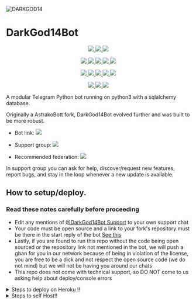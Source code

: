 ![DARKGOD14](https://i.imgur.com/aAXNvpf.jpg)

# DarkGod14Bot

<p align="center">
<a href="https://www.codacy.com/gh/DarkGod14/DarkGod14Bot/dashboard?utm_source=github.com&amp;utm_medium=referral&amp;utm_content=DarkGod14/DarkGod14Bot&amp;utm_campaign=Badge_Grade" alt="Codacy Badge">
<img src="https://app.codacy.com/project/badge/Grade/972e73015aaa4096bf109a79acae8afb" /> </a>
<a href="https://github.com/DarkGod14/DarkGod14Bot/network/members" alt="GitHub stars"> <img src="https://img.shields.io/github/stars/DarkGod14/DarkGod14Bot?style=flat&logo=github&color=yellow" /> </a>
<a href="https://github.com/DarkGod14/DarkGod14Bot/network/members" alt="GitHub forks"> <img src="https://img.shields.io/github/forks/DarkGod14/DarkGod14Bot" /> </a>
</p>
<p align="center">
<a href="https://github.com/DarkGod14/DarkGod14Bot" alt="GitHub commit activity"> <img src="https://img.shields.io/github/commit-activity/m/DarkGod14/DarkGod14Bot" /> </a>
<a href="https://github.com/DarkGod14/DarkGod14Bot/graphs/contributors" alt="GitHub contributors"> <img src="https://img.shields.io/github/contributors/DarkGod14/DarkGod14Bot?style=flat&logo=github" /> </a>
<a href="https://github.com/DarkGod14/DarkGod14Bot" alt="GitHub closed pull requests"> <img src="https://img.shields.io/github/issues-pr-closed-raw/DarkGod14/DarkGod14Bot?color=success" /> </a>
<a href="https://github.com/DarkGod14/DarkGod14Bot" alt="GitHub issues"> <img src="https://img.shields.io/github/issues-raw/DarkGod14/DarkGod14Bot?style=flat&logo=github&color=red" /> </a>
<a href="https://github.com/DarkGod14/DarkGod14Bot" alt="GitHub closed issues"> <img src="https://img.shields.io/github/issues-closed-raw/DarkGod14/DarkGod14Bot?style=flat&logo=github&color=success" /> </a>
</p>
<p align="center">
<a href="https://www.python.org/" alt="made-with-python"> <img src="https://img.shields.io/badge/made%20with-Python-1f425f.svg?style=flat&logo=python&color=blue" /> </a>
<a href="https://github.com/DarkGod14/DarkGod14Bot" alt="Python supported versions"> <img src="https://img.shields.io/badge/python-3.6%20%7C%203.7%20%7C%203.8%20%7C%203.9-blue" /> </a>
<a href="https://github.com/DarkGod14/DarkGod14Bot" alt="pypi version"> <img src="https://img.shields.io/badge/pypi-v13.5-blue" /> </a>
<a href="https://github.com/DarkGod14/DarkGod14Bot" alt="GitHub repo size"> <img src="https://img.shields.io/github/repo-size/DarkGod14/DarkGod14Bot" /> </a>
<a href="https://github.com/DarkGod14/DarkGod14Bot/blob/master/LICENSE" alt="GPLv3 license"> <img src="https://img.shields.io/github/license/DarkGod14/DarkGod14Bot?style=flat&logo=github&color=success" /> </a>
</p>
<p align="center">
<a href="" alt="DarkGod14"> <img src="https://img.shields.io/badge/built%20by-DarkGod14-blue" /> </a>
<a href="https://github.com/DarkGod14/DarkGod14Bot/graphs/commit-activity" alt="Maintenance"> <img src="https://img.shields.io/badge/maintained%3F-yes-blue.svg" /> </a>
<a href="https://makeapullrequest.com" alt="PRs Welcome"> <img src="https://img.shields.io/badge/PRs-welcome-blue.svg" /> </a>
</p>

A modular Telegram Python bot running on python3 with a sqlalchemy database.

Originally a AstrakoBott fork, DarkGod14Bot evolved further and was built to be more robust. 

* Bot link:  <a href="https://t.me/DarkGod14Bot" alt="DarkGod14Bot"> <img src="https://img.shields.io/badge/%F0%9F%A4%96%20-DarkGod14Bot-blue" /> </a>

* Support group:  <a href="https://t.me/DarkGod14BotSupport" alt="DarkGod14Bot Support"> <img src="https://aleen42.github.io/badges/src/telegram.svg" /> </a>

* Recommended federation:  <a href="https://t.me/DarkGod14BotSupport/558" alt="GodnessFed"> <img src="https://img.shields.io/badge/🚫-GodnessFed-red" /> </a>

In support group you can ask for help, discover/request new features, report bugs, and stay in the loop whenever a new update is available. 

## How to setup/deploy.

### Read these notes carefully before proceeding 
 - Edit any mentions of [@DarkGod14Bot Support](https://t.me/DarkGod14BotSupport) to your own support chat
 - Your code must be open source and a link to your fork's repository must be there in the start reply of the bot [See this](https://github.com/DarkGod14/DarkGod14Bot/blob/main/DarkGod14Bot/__main__.py#L13)
 - Lastly, if you are found to run this repo without the code being open sourced or the repository link not mentioned in the bot, we will push a gban for you in our network because of being in violation of the license, you are free to be a dick and not respect the open source code (we do not mind) but we will not be having you around our chats
 - This repo does not come with technical support, so DO NOT come to us asking help about deploy/console errors

 
 <details>
  <summary>Steps to deploy on Heroku !! </summary>

```
Fill in all the details, Deploy!
Now go to https://dashboard.heroku.com/apps/(app-name)/resources ( Replace (app-name) with your app name )
REMEMBER: Turn on worker dyno (Don't worry It's free :D) & Webhook
Now send the bot /start, If it doesn't respond go to https://dashboard.heroku.com/apps/(app-name)/settings and remove webhook and port.
```

  [![Deploy](https://www.herokucdn.com/deploy/button.svg)](https://heroku.com/deploy?template=https://github.com/DarkGod14/DarkGod14Bot.git)

</details>  
 
<details>
  <summary>Steps to self Host!! </summary>

  ## Setting up the bot (Read this before trying to use!):
Please make sure to use python3.6, as I cannot guarantee everything will work as expected on older Python versions!
This is because markdown parsing is done by iterating through a dict, which is ordered by default in 3.6.

  ### Configuration

There are two possible ways of configuring your bot: a config.py file, or ENV variables.

The preferred version is to use a `config.py` file, as it makes it easier to see all your settings grouped together.
This file should be placed in your `DarkGod14Bot` folder, alongside the `__main__.py` file. 
This is where your bot token will be loaded from, as well as your database URI (if you're using a database), and most of
your other settings.

It is recommended to import sample_config and extend the Config class, as this will ensure your config contains all
defaults set in the sample_config, hence making it easier to upgrade.

An example `config.py` file could be:
```
from DarkGod14Bot.sample_config import Config

class Development(Config):
    OWNER_ID = 254318997  # your telegram ID
    OWNER_USERNAME = "SonOfLars"  # your telegram username
    API_KEY = "your bot api key"  # your api key, as provided by the @botfather
    SQLALCHEMY_DATABASE_URI = 'postgresql://username:password@localhost:5432/database'  # sample db credentials
    JOIN_LOGGER = '-1234567890' # some group chat that your bot is a member of
    USE_JOIN_LOGGER = True
    SUDO_USERS = [18673980, 83489514]  # List of id's for users which have sudo access to the bot.
    LOAD = []
    NO_LOAD = ['translation']
```

If you can't have a config.py file (EG on Heroku), it is also possible to use environment variables.
So just go and read the config sample file. 

  ### Python dependencies

Install the necessary Python dependencies by moving to the project directory and running:

`pip3 install -r requirements.txt`

This will install all the necessary python packages.

  ### Database

If you wish to use a database-dependent module (eg: locks, notes, userinfo, users, filters, welcomes),
you'll need to have a database installed on your system. I use Postgres, so I recommend using it for optimal compatibility.

In the case of Postgres, this is how you would set up a database on a Debian/ubuntu system. Other distributions may vary.

- install postgresql:

`sudo apt-get update && sudo apt-get install postgresql`

- change to the Postgres user:

`sudo su - postgres`

- create a new database user (change YOUR_USER appropriately):

`createuser -P -s -e YOUR_USER`

This will be followed by you need to input your password.

- create a new database table:

`createdb -O YOUR_USER YOUR_DB_NAME`

Change YOUR_USER and YOUR_DB_NAME appropriately.

- finally:

`psql YOUR_DB_NAME -h YOUR_HOST YOUR_USER`

This will allow you to connect to your database via your terminal.
By default, YOUR_HOST should be 0.0.0.0:5432.

You should now be able to build your database URI. This will be:

`sqldbtype://username:pw@hostname:port/db_name`

Replace sqldbtype with whichever DB you're using (eg Postgres, MySQL, SQLite, etc)
repeat for your username, password, hostname (localhost?), port (5432?), and DB name.

  ## Modules
   ### Setting load order.

The module load order can be changed via the `LOAD` and `NO_LOAD` configuration settings.
These should both represent lists.

If `LOAD` is an empty list, all modules in `modules/` will be selected for loading by default.

If `NO_LOAD` is not present or is an empty list, all modules selected for loading will be loaded.

If a module is in both `LOAD` and `NO_LOAD`, the module will not be loaded - `NO_LOAD` takes priority.

   ### Creating your own modules.

Creating a module has been simplified as much as possible - but do not hesitate to suggest further simplification.

All that is needed is that your .py file is in the modules folder.

To add commands, make sure to import the dispatcher via

`from DarkGod14Bot import dispatcher`.

You can then add commands using the usual

`dispatcher.add_handler()`.

Assigning the `__help__` variable to a string describing this modules' available
commands will allow the bot to load it and add the documentation for
your module to the `/help` command. Setting the `__mod_name__` variable will also allow you to use a nicer, user-friendly name for a module.

The `__migrate__()` function is used for migrating chats - when a chat is upgraded to a supergroup, the ID changes, so 
it is necessary to migrate it in the DB.

The `__stats__()` function is for retrieving module statistics, eg number of users, number of chats. This is accessed 
through the `/stats` command, which is only available to the bot owner.

## Starting the bot.

Once you've set up your database and your configuration is complete, simply run the bat file(if on windows) or run (Linux):

`python3 -m DarkGod14Bot`

You can use [nssm](https://nssm.cc/usage) to install the bot as service on windows and set it to restart on /gitpull 
Make sure to edit the start and restart bats to your needs. 
Note: the restart bat requires that User account control be disabled.

For queries or any issues regarding the bot please open an issue ticket or visit us at [DarkGod14Bot Support](https://t.me/DarkGod14BotSupport)
## How to setup on Heroku 
For starters click on this button 

## Credits
The bot is based on the original work done by [PaulSonOfLars](https://github.com/PaulSonOfLars)
This repo was just revamped to suit an Anime-centric community. All original credits go to Paul and his dedication, Without his efforts, this fork would not have been possible!

Also, missing proper credit for blacklistusers taken from TheRealPhoenixBot (will add it later, this note says unless it is done)

Any other authorship/credits can be seen through the commits.

Should any be missing kindly let us know at [DarkGod14Bot Support](https://t.me/DarkGod14BotSupport) or simply submit a pull request on the readme.
